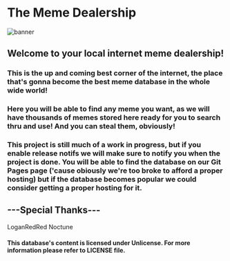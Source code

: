 # The Meme Dealership
![banner](https://github.com/MakerOfMoon/TheMemeDealership/blob/main/assets/banner.png)
## Welcome to your local internet meme dealership!
### This is the up and coming best corner of the internet, the place that's gonna become the best meme database in the whole wide world!
### Here you will be able to find any meme you want, as we will have thousands of memes stored here ready for you to search thru and use! And you can steal them, obviously!
### This project is still much of a work in progress, but if you enable release notifs we will make sure to notify you when the project is done. You will be able to find the database on our Git Pages page ('cause obiously we're too broke to afford a proper hosting) but if the database becomes popular we could consider getting a proper hosting for it.

## ---Special Thanks---
  LoganRedRed
  Noctune

#### This database's content is licensed under Unlicense. For more information please refer to LICENSE file.
